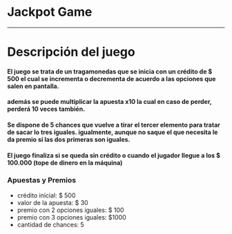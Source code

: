 # Jackpot Game
---

#  Descripción del juego

#### El juego se trata de un tragamonedas que se inicia con un crédito de $ 500 el cual se incrementa o decrementa de acuerdo a las opciones que salen en pantalla.
#### además se puede multiplicar la apuesta x10 la cual en caso de perder, perderá 10 veces también. 
#### Se dispone de 5 chances que vuelve a tirar el tercer elemento para tratar de sacar lo tres iguales. igualmente, aunque no saque el que necesita le da premio si las dos primeras son iguales.
#### El juego finaliza si se queda sin crédito o cuando el jugador llegue a los $ 100.000 (tope de dinero en la máquina)

### Apuestas y Premios
- crédito inicial: $ 500
- valor de la apuesta: $ 30
- premio con 2 opciones iguales: $ 100
- premio con 3 opciones iguales: $1000
- cantidad de chances: 5

